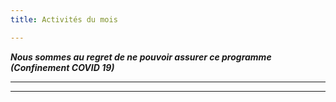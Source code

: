 ```yaml
---
title: Activités du mois

---
```

**_Nous sommes au regret de ne pouvoir assurer ce programme (Confinement COVID 19)_**

***

***